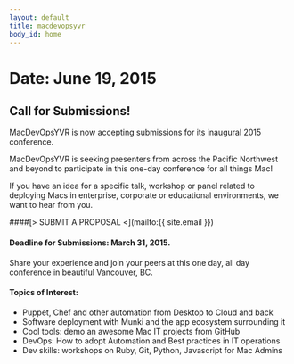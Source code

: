 ```yaml
---
layout: default
title: macdevopsyvr
body_id: home
---
```


# Date:   June 19, 2015

## Call for Submissions!

MacDevOpsYVR is now accepting submissions for its inaugural 2015 conference.

MacDevOpsYVR is seeking presenters from across the Pacific Northwest and beyond to participate in this one-day conference for all things Mac!

If you have an idea for a specific talk, workshop or panel related to deploying Macs in enterprise, corporate or educational environments, we want to hear from you.
<br>

####[> SUBMIT A PROPOSAL <](mailto:{{ site.email }})
<br>

#### Deadline for Submissions: March 31, 2015.

Share your experience and join your peers at this one day, all day conference in beautiful Vancouver, BC.

#### Topics of Interest:

* Puppet, Chef and other automation from Desktop to Cloud and back
* Software deployment with Munki and the app ecosystem surrounding it
* Cool tools: demo an awesome Mac IT projects from GitHub
* DevOps: How to adopt Automation and Best practices in IT operations
* Dev skills: workshops on Ruby, Git, Python, Javascript for Mac Admins


